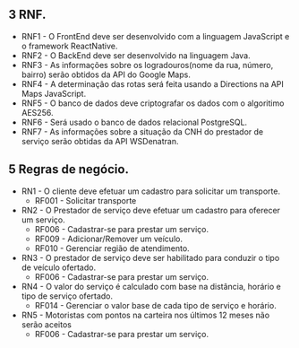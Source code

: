 ## 3 RNF.
+ RNF1 - O FrontEnd deve ser desenvolvido com a linguagem JavaScript e o framework ReactNative.
+ RNF2 - O BackEnd deve ser desenvolvido na linguagem Java.
+ RNF3 - As informações sobre os logradouros(nome da rua, número, bairro) serão obtidos da API do Google Maps.
+ RNF4 - A determinação das rotas será feita usando a Directions na API Maps JavaScript.
+ RNF5 - O banco de dados deve criptografar os dados com o algoritimo AES256.
+ RNF6 - Será usado o banco de dados relacional PostgreSQL.
+ RNF7 - As informações sobre a situação da CNH do prestador de serviço serão obtidas da API WSDenatran.


## 5 Regras de negócio.
+ RN1 - O cliente deve efetuar um cadastro para solicitar um transporte.
	- RF001 - Solicitar transporte
+ RN2 - O Prestador de serviço deve efetuar um cadastro para oferecer um serviço.
	- RF006 - Cadastrar-se para prestar um serviço.
	- RF009 - Adicionar/Remover um veículo.
	- RF010 - Gerenciar região de atendimento.
+ RN3 - O prestador de serviço deve ser habilitado para conduzir o tipo de veículo ofertado.
	- RF006 - Cadastrar-se para prestar um serviço.
+ RN4 - O valor do serviço é calculado com base na distância, horário e tipo de serviço ofertado.
	- RF014 - Gerenciar o valor base de cada tipo de serviço e horário.
+ RN5 - Motoristas com pontos na carteira nos últimos 12 meses não serão aceitos
	- RF006 - Cadastrar-se para prestar um serviço.
